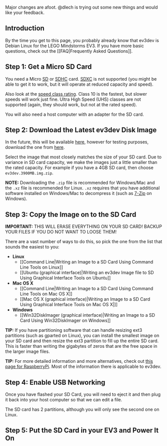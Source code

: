 Major changes are afoot. @dlech is trying out some new things and would like your feedback.

## Introduction

By the time you get to this page, you probably already know that ev3dev is Debian Linux for the LEGO Mindstorms EV3. If you have more basic questions, check out the [[FAQ|Frequently Asked Questions]].

## Step 1: Get a Micro SD Card

You need a Micro [SD](https://en.wikipedia.org/wiki/Secure_Digital#SD) or [SDHC](https://en.wikipedia.org/wiki/Secure_Digital#SDHC) card. [SDXC](https://en.wikipedia.org/wiki/Secure_Digital#SDXC) is not supported (you might be able to get it to work, but it will operate at reduced capacity and speed).

Also look at the [speed class rating](https://en.wikipedia.org/wiki/Secure_Digital#Speed_class_rating). Class 10 is the fastest, but slower speeds will work just fine. Ultra High Speed (UHS) classes are not supported (again, they should work, but not at the rated speed).

You will also need a host computer with an adapter for the SD card.

## Step 2: Download the Latest ev3dev Disk Image

In the future, this will be available [here](https://github.com/mindboards/ev3dev/releases), however for testing purposes, download the one from [here](https://github.com/dlech/ev3dev/releases).

Select the image that most closely matches the size of your SD card. Due to variance in SD card capacity, we make the images just a little smaller than the rated capacity. For example if you have a 4GB SD card, then choose `ev3dev.3900MB.img.zip`. 

**NOTE:** Downloading the `.zip` file is recommended for Windows/Mac and the `.xz` file is recommended for Linux. `.xz` requires that you have additional software installed on Windows/Mac to decompress it (such as [7-Zip](http://www.7-zip.org/) on Windows).

## Step 3: Copy the Image on to the SD Card

**IMPORTANT:** THIS WILL ERASE EVERYTHING ON YOUR SD CARD! BACKUP YOUR FILES IF YOU DO NOT WANT TO LOOSE THEM!

There are a vast number of ways to do this, so pick the one from the list that sounds the easiest to you:

* **Linux**
    * [[Command Line|Writing an Image to a SD Card Using Command Line Tools on Linux]]
    * [[Ubuntu (graphical interface)|Writing an ev3dev Image file to SD Using Graphical Interface Tools on Ubuntu]]
* **Mac OS X**
    * [[Command Line|Writing an Image to a SD Card Using Command Line Tools on Mac OS X]]
    * [[Mac OS X (graphical interface)|Writing an Image to a SD Card Using Graphical Interface Tools on Mac OS X|]]
* **Windows**
    * [[Win32DiskImager (graphical interface)|Writing an Image to a SD Card Using Win32DiskImager on Windows]]

**TIP:** If you have partitioning software that can handle resizing ext3 partitions (such as gparted on Linux), you can install the smallest image on your SD card and then resize the ext3 partition to fill up the entire SD card. This is faster than writing the gigabytes of zeros that are the free space in the larger image files.

**TIP:** For more detailed information and more alternatives, check out [this page for RaspberryPi](http://elinux.org/RPi_Easy_SD_Card_Setup). Most of the information there is applicable to ev3dev.

## Step 4: Enable USB Networking

Once you have flashed your SD Card, you will need to eject it and then plug it back into your host computer so that we can edit a file.

The SD card has 2 partitions, although you will only see the second one on Linux.

## Step 5: Put the SD Card in your EV3 and Power It On

